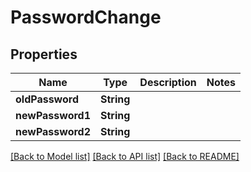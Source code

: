 # PasswordChange

## Properties
Name | Type | Description | Notes
------------ | ------------- | ------------- | -------------
**oldPassword** | **String** |  | 
**newPassword1** | **String** |  | 
**newPassword2** | **String** |  | 

[[Back to Model list]](../README.md#documentation-for-models) [[Back to API list]](../README.md#documentation-for-api-endpoints) [[Back to README]](../README.md)


